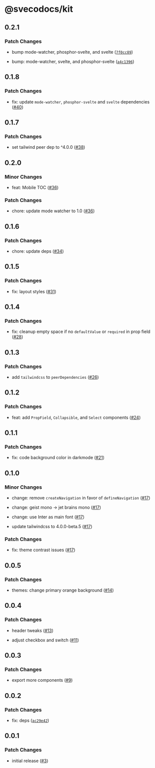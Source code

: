 # @svecodocs/kit

## 0.2.1

### Patch Changes

- bump mode-watcher, phosphor-svelte, and svelte ([`7f0cc89`](https://github.com/svecosystem/svecodocs/commit/7f0cc89e97ae2e9073da912ab506886f9b28ee8e))

- bump: mode-watcher, svelte, and phosphor-svelte ([`a4c1396`](https://github.com/svecosystem/svecodocs/commit/a4c139692a7d6a2b0573449dddf5b176132d62ed))

## 0.1.8

### Patch Changes

- fix: update `mode-watcher`, `phosphor-svelte` and `svelte` dependencies ([#40](https://github.com/svecosystem/svecodocs/pull/40))

## 0.1.7

### Patch Changes

- set tailwind peer dep to ^4.0.0 ([#38](https://github.com/svecosystem/svecodocs/pull/38))

## 0.2.0

### Minor Changes

- feat: Mobile TOC ([#36](https://github.com/svecosystem/svecodocs/pull/36))

### Patch Changes

- chore: update mode watcher to 1.0 ([#36](https://github.com/svecosystem/svecodocs/pull/36))

## 0.1.6

### Patch Changes

- chore: update deps ([#34](https://github.com/svecosystem/svecodocs/pull/34))

## 0.1.5

### Patch Changes

- fix: layout styles ([#31](https://github.com/svecosystem/svecodocs/pull/31))

## 0.1.4

### Patch Changes

- fix: cleanup empty space if no `defaultValue` or `required` in prop field ([#28](https://github.com/svecosystem/svecodocs/pull/28))

## 0.1.3

### Patch Changes

- add `tailwindcss` to `peerDependencies` ([#26](https://github.com/svecosystem/svecodocs/pull/26))

## 0.1.2

### Patch Changes

- feat: add `PropField`, `Collapsible`, and `Select` components ([#24](https://github.com/svecosystem/svecodocs/pull/24))

## 0.1.1

### Patch Changes

- fix: code background color in darkmode ([#21](https://github.com/svecosystem/svecodocs/pull/21))

## 0.1.0

### Minor Changes

- change: remove `createNavigation` in favor of `defineNavigation` ([#17](https://github.com/svecosystem/svecodocs/pull/17))

- change: geist mono -> jet brains mono ([#17](https://github.com/svecosystem/svecodocs/pull/17))

- change: use Inter as main font ([#17](https://github.com/svecosystem/svecodocs/pull/17))

- update tailwindcss to 4.0.0-beta.5 ([#17](https://github.com/svecosystem/svecodocs/pull/17))

### Patch Changes

- fix: theme contrast issues ([#17](https://github.com/svecosystem/svecodocs/pull/17))

## 0.0.5

### Patch Changes

- themes: change primary orange background ([#14](https://github.com/svecosystem/svecodocs/pull/14))

## 0.0.4

### Patch Changes

- header tweaks ([#13](https://github.com/svecosystem/svecodocs/pull/13))

- adjust checkbox and switch ([#11](https://github.com/svecosystem/svecodocs/pull/11))

## 0.0.3

### Patch Changes

- export more components ([#9](https://github.com/svecosystem/svecodocs/pull/9))

## 0.0.2

### Patch Changes

- fix: deps ([`ac29e42`](https://github.com/svecosystem/svecodocs/commit/ac29e4285c379f012b4d6d9d094c5a6c1c872a7f))

## 0.0.1

### Patch Changes

- initial release ([#3](https://github.com/svecosystem/svecodocs/pull/3))
